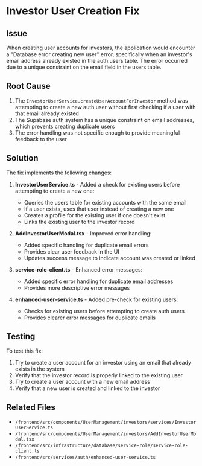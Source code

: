 # Investor User Creation Fix

## Issue
When creating user accounts for investors, the application would encounter a "Database error creating new user" error, specifically when an investor's email address already existed in the auth.users table. The error occurred due to a unique constraint on the email field in the users table.

## Root Cause
1. The `InvestorUserService.createUserAccountForInvestor` method was attempting to create a new auth user without first checking if a user with that email already existed
2. The Supabase auth system has a unique constraint on email addresses, which prevents creating duplicate users
3. The error handling was not specific enough to provide meaningful feedback to the user

## Solution
The fix implements the following changes:

1. **InvestorUserService.ts** - Added a check for existing users before attempting to create a new one:
   - Queries the users table for existing accounts with the same email
   - If a user exists, uses that user instead of creating a new one
   - Creates a profile for the existing user if one doesn't exist
   - Links the existing user to the investor record

2. **AddInvestorUserModal.tsx** - Improved error handling:
   - Added specific handling for duplicate email errors
   - Provides clear user feedback in the UI
   - Updates success message to indicate account was created or linked

3. **service-role-client.ts** - Enhanced error messages:
   - Added specific error handling for duplicate email addresses
   - Provides more descriptive error messages

4. **enhanced-user-service.ts** - Added pre-check for existing users:
   - Checks for existing users before attempting to create auth users
   - Provides clearer error messages for duplicate emails

## Testing
To test this fix:
1. Try to create a user account for an investor using an email that already exists in the system
2. Verify that the investor record is properly linked to the existing user
3. Try to create a user account with a new email address
4. Verify that a new user is created and linked to the investor

## Related Files
- `/frontend/src/components/UserManagement/investors/services/InvestorUserService.ts`
- `/frontend/src/components/UserManagement/investors/AddInvestorUserModal.tsx`
- `/frontend/src/infrastructure/database/service-role/service-role-client.ts`
- `/frontend/src/services/auth/enhanced-user-service.ts`
